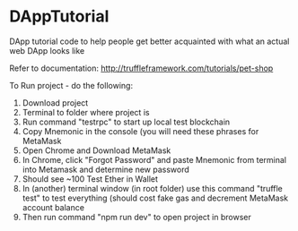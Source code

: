 # DAppTutorial
DApp tutorial code to help people get better acquainted with what an actual web DApp looks like

Refer to documentation: http://truffleframework.com/tutorials/pet-shop

To Run project - do the following: 

1. Download project
2. Terminal to folder where project is
3. Run command "testrpc" to start up local test blockchain 
4. Copy Mnemonic in the console (you will need these phrases for MetaMask
5. Open Chrome and Download MetaMask 
6. In Chrome, click "Forgot Password" and paste Mnemonic from terminal into Metamask and determine new password
7. Should see ~100 Test Ether in Wallet 
8. In (another) terminal window (in root folder) use this command "truffle test" to test everything (should cost fake gas and decrement MetaMask account balance
9. Then run command "npm run dev" to open project in browser 
